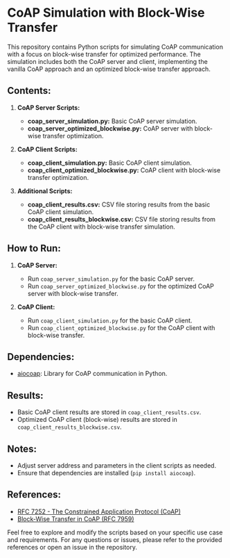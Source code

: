 # CoAP Simulation with Block-Wise Transfer

This repository contains Python scripts for simulating CoAP communication with a focus on block-wise transfer for optimized performance. The simulation includes both the CoAP server and client, implementing the vanilla CoAP approach and an optimized block-wise transfer approach.

## Contents:

1. **CoAP Server Scripts:**
   - **coap_server_simulation.py:** Basic CoAP server simulation.
   - **coap_server_optimized_blockwise.py:** CoAP server with block-wise transfer optimization.

2. **CoAP Client Scripts:**
   - **coap_client_simulation.py:** Basic CoAP client simulation.
   - **coap_client_optimized_blockwise.py:** CoAP client with block-wise transfer optimization.

3. **Additional Scripts:**
   - **coap_client_results.csv:** CSV file storing results from the basic CoAP client simulation.
   - **coap_client_results_blockwise.csv:** CSV file storing results from the CoAP client with block-wise transfer simulation.

## How to Run:

1. **CoAP Server:**
   - Run `coap_server_simulation.py` for the basic CoAP server.
   - Run `coap_server_optimized_blockwise.py` for the optimized CoAP server with block-wise transfer.

2. **CoAP Client:**
   - Run `coap_client_simulation.py` for the basic CoAP client.
   - Run `coap_client_optimized_blockwise.py` for the CoAP client with block-wise transfer.

## Dependencies:

- [aiocoap](https://aiocoap.readthedocs.io/en/latest/index.html): Library for CoAP communication in Python.

## Results:

- Basic CoAP client results are stored in `coap_client_results.csv`.
- Optimized CoAP client (block-wise) results are stored in `coap_client_results_blockwise.csv`.

## Notes:

- Adjust server address and parameters in the client scripts as needed.
- Ensure that dependencies are installed (`pip install aiocoap`).

## References:

- [RFC 7252 - The Constrained Application Protocol (CoAP)](https://datatracker.ietf.org/doc/rfc7252/)
- [Block-Wise Transfer in CoAP (RFC 7959)](https://datatracker.ietf.org/doc/rfc7959/)

Feel free to explore and modify the scripts based on your specific use case and requirements. For any questions or issues, please refer to the provided references or open an issue in the repository.
